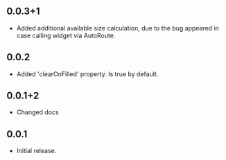 ## 0.0.3+1

* Added additional available size calculation, due to the bug appeared in case calling widget via AutoRoute.

## 0.0.2

* Added 'clearOnFilled' property. Is true by default.

## 0.0.1+2

* Changed docs

## 0.0.1

* Initial release.
